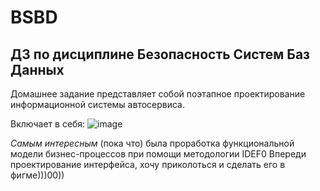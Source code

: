# BSBD
## ДЗ по дисциплине Безопасность Систем Баз Данных

Домашнее задание представляет собой поэтапное проектирование информационной системы автосервиса.

Включает в себя: 
![image](https://github.com/StasyanVinograd/BSBD/assets/70847029/66a0df35-e7ce-4194-bc94-6389e7a2da6c)


*Самым интересным* (пока что) была проработка функциональной модели бизнес-процессов при помощи методологии IDEF0
Впереди проектирование интерфейса, хочу приколоться и сделать его в фигме)))00))



